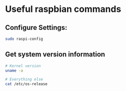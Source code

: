 # Useful raspbian commands
## Configure Settings:
```bash
sudo raspi-config
```

## Get system version information
```bash
# Kernel version
uname -a

# Everything else
cat /etc/os-release
```